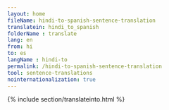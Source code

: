 ```yaml
---
layout: home
fileName: hindi-to-spanish-sentence-translation
translatein: hindi_to_spanish
folderName : translate
lang: en
from: hi
to: es
langName : hindi-to
permalink: /hindi-to-spanish-sentence-translation
tool: sentence-translations
nointernationalization: true
---
```

{% include section/translateinto.html %}
